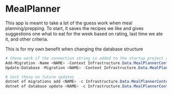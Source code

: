 # MealPlanner

This app is meant to take a lot of the guess work when meal planning/prepping. To start, it saves the recipes we like and gives suggestions one what to eat for the week based on rating, last time we ate it, and other criteria.

This is for my own benefit when changing the database structure
```powershell
# these work if the connection string is added to the startup project and configured
Add-Migration -Name <NAME> -Context Infrastructure.Data.MealPlannerContext -Project Infrastructure -StartupProject API -OutputDir Data/Migrations
Update-Database -Migration <NAME> -Context Infrastructure.Data.MealPlannerContext -Project Infrastructure -StartupProject API
```

```powershell
# test these on future updates
dotnet ef migrations add <NAME> -c Infrastructure.Data.MealPlannerContext -p Infrastructure -s API -o Data/Migrations
dotnet ef database update <NAME> -c Infrastructure.Data.MealPlannerContext -p Infrastructure -s API
```